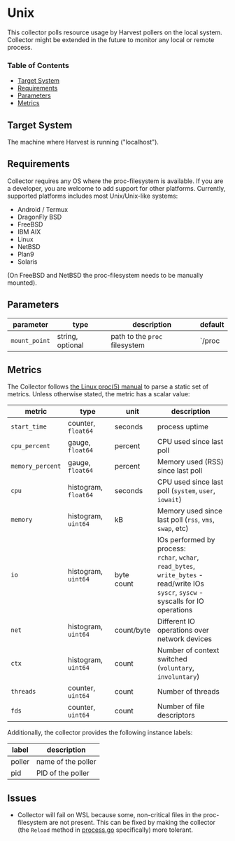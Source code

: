 

# Unix

This collector polls resource usage by Harvest pollers on the local system. Collector might be extended in the future to monitor any local or remote process.

### Table of Contents
- [Target System](#target-system)
- [Requirements](#requirements)
- [Parameters](#parameters)
- [Metrics](#metrics)

## Target System
The machine where Harvest is running ("localhost").

## Requirements
Collector requires any OS where the  proc-filesystem is available. If you are a developer, you are welcome to add support for other platforms. Currently, supported platforms includes most Unix/Unix-like systems:

* Android / Termux
* DragonFly BSD
* FreeBSD
* IBM AIX
* Linux
* NetBSD
* Plan9
* Solaris

(On FreeBSD and NetBSD the proc-filesystem needs to be manually mounted).

## Parameters

| parameter              | type         | description                                      | default                |
|------------------------|--------------|--------------------------------------------------|------------------------|
| `mount_point`      | string, optional | path to the `proc` filesystem                    | `/proc                 |

## Metrics

The Collector follows [the Linux proc(5) manual](https://man7.org/linux/man-pages/man5/procfs.5.html) to parse a static set of metrics. Unless otherwise stated, the metric has a scalar value:

| metric             | type                       | unit          | description                                              |
|--------------------|----------------------------|---------------|----------------------------------------------------------|
| `start_time`       | counter, `float64`         | seconds       | process uptime                                           |
| `cpu_percent`      | gauge, `float64`           | percent       | CPU used since last poll                                 |
| `memory_percent`   | gauge, `float64`           | percent       | Memory used (RSS) since last poll                        |
| `cpu`              | histogram, `float64`       | seconds       | CPU used since last poll (`system`, `user`, `iowait`)    |
| `memory`           | histogram, `uint64`        | kB            | Memory used since last poll (`rss`, `vms`, `swap`, etc)  |
| `io` | histogram, `uint64`  | <br>byte<br>count  | IOs performed by process:<br>`rchar`, `wchar`, `read_bytes`, `write_bytes` - read/write IOs<br>`syscr`, `syscw` - syscalls for IO operations  |
| `net`              | histogram, `uint64`        | count/byte    | Different IO operations over network devices  |
| `ctx`              | histogram, `uint64`        | count         | Number of context switched (`voluntary`, `involuntary`)  |
| `threads`          | counter, `uint64`          | count         | Number of threads                                        |
| `fds`              | counter, `uint64`          | count         | Number of file descriptors                               |
  

Additionally, the collector provides the following instance labels:

| label             | description                                              |
|-------------------|----------------------------------------------------------|
| poller            | name of the poller                                       |
| pid               | PID of the poller                                        |


## Issues

* Collector will fail on WSL because some, non-critical files in the proc-filesystem are not present. This can be fixed by making the collector (the `Reload` method in [process.go](process.go) specifically) more tolerant.
